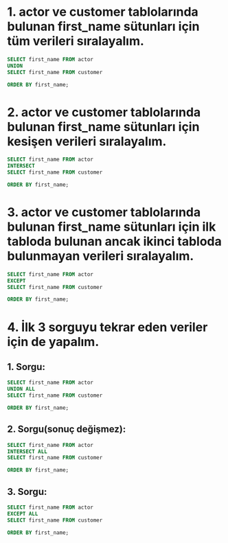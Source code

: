 # 1. actor ve customer tablolarında bulunan first_name sütunları için tüm verileri sıralayalım.
```SQL
SELECT first_name FROM actor
UNION
SELECT first_name FROM customer

ORDER BY first_name;
```
# 2. actor ve customer tablolarında bulunan first_name sütunları için kesişen verileri sıralayalım.
```SQL
SELECT first_name FROM actor
INTERSECT
SELECT first_name FROM customer

ORDER BY first_name;
```
# 3. actor ve customer tablolarında bulunan first_name sütunları için ilk tabloda bulunan ancak ikinci tabloda bulunmayan verileri sıralayalım.
```SQL
SELECT first_name FROM actor
EXCEPT
SELECT first_name FROM customer

ORDER BY first_name;
```
# 4. İlk 3 sorguyu tekrar eden veriler için de yapalım.
## 1. Sorgu:
```SQL
SELECT first_name FROM actor
UNION ALL
SELECT first_name FROM customer

ORDER BY first_name;
```
## 2. Sorgu(sonuç değişmez):
```SQL
SELECT first_name FROM actor
INTERSECT ALL
SELECT first_name FROM customer

ORDER BY first_name;
```
## 3. Sorgu:
```SQL
SELECT first_name FROM actor
EXCEPT ALL
SELECT first_name FROM customer

ORDER BY first_name;
```